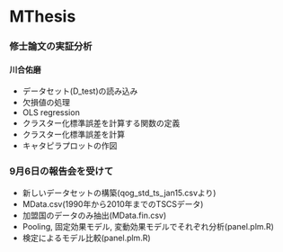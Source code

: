 # MThesis
### 修士論文の実証分析
#### 川合佑磨

* データセット(D_test)の読み込み
* 欠損値の処理
* OLS regression
* クラスター化標準誤差を計算する関数の定義
* クラスター化標準誤差を計算
* キャタピラプロットの作図

### 9月6日の報告会を受けて

* 新しいデータセットの構築(qog_std_ts_jan15.csvより)
* MData.csv(1990年から2010年までのTSCSデータ)
* 加盟国のデータのみ抽出(MData.fin.csv)
* Pooling, 固定効果モデル, 変動効果モデルでそれぞれ分析(panel.plm.R)
* 検定によるモデル比較(panel.plm.R)

